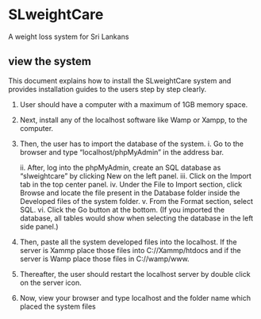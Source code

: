 # SLweightCare
A weight loss system for Sri Lankans

## view the system

This document explains how to install the SLweightCare system and provides installation 
guides to the users step by step clearly.

1. User should have a computer with a maximum of 1GB memory space.
2. Next, install any of the localhost software like Wamp or Xampp, to the computer.

3. Then, the user has to import the database of the system.
   i. Go to the browser and type “localhost/phpMyAdmin” in the address bar.
   
   ii. After, log into the phpMyAdmin, create an SQL database as “slweightcare” 
       by clicking New on the left panel.
   iii. Click on the Import tab in the top center panel.
   iv. Under the File to Import section, click Browse and locate the file present 
       in the Database folder inside the Developed files of the system folder. 
   v. From the Format section, select SQL.
   vi. Click the Go button at the bottom.
      (If you imported the database, all tables would show when selecting the 
       database in the left side panel.)
       
4. Then, paste all the system developed files into the localhost. If the server is 
Xammp place those files into C://Xammp/htdocs and if the server is Wamp place 
those files in C://wamp/www.

5. Thereafter, the user should restart the localhost server by double click on the 
server icon. 

6. Now, view your browser and type localhost and the folder name which placed 
the system files
